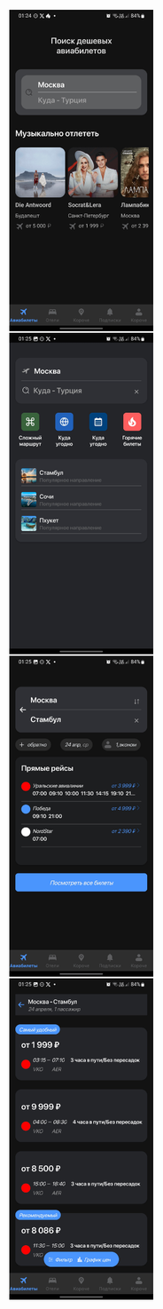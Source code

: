 <img src="Docs/11.png" width="260"> <img src="Docs/22.png" width="260">
<img src="Docs/33.png" width="260">
<img src="Docs/44.png" width="260">
